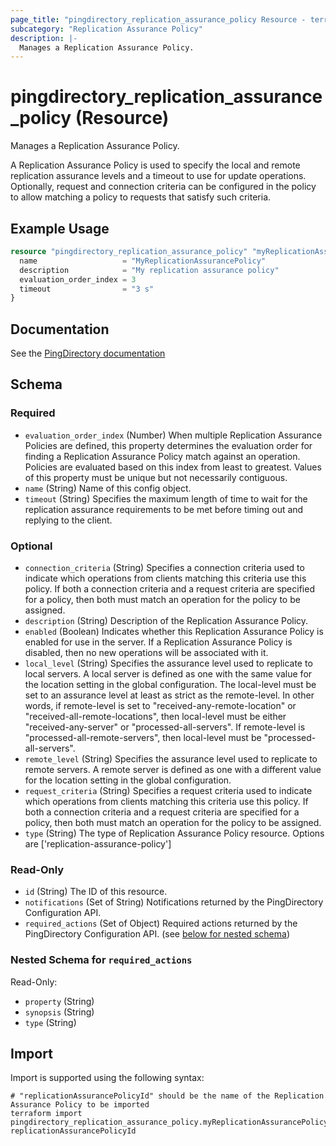 ```yaml
---
page_title: "pingdirectory_replication_assurance_policy Resource - terraform-provider-pingdirectory"
subcategory: "Replication Assurance Policy"
description: |-
  Manages a Replication Assurance Policy.
---
```


# pingdirectory_replication_assurance_policy (Resource)

Manages a Replication Assurance Policy.

A Replication Assurance Policy is used to specify the local and remote replication assurance levels and a timeout to use for update operations. Optionally, request and connection criteria can be configured in the policy to allow matching a policy to requests that satisfy such criteria.

## Example Usage

```terraform
resource "pingdirectory_replication_assurance_policy" "myReplicationAssurancePolicy" {
  name                   = "MyReplicationAssurancePolicy"
  description            = "My replication assurance policy"
  evaluation_order_index = 3
  timeout                = "3 s"
}
```

## Documentation
See the [PingDirectory documentation](https://docs.pingidentity.com/r/en-us/pingdirectory-93/pd_ds_config_assured_replication)

<!-- schema generated by tfplugindocs -->
## Schema

### Required

- `evaluation_order_index` (Number) When multiple Replication Assurance Policies are defined, this property determines the evaluation order for finding a Replication Assurance Policy match against an operation. Policies are evaluated based on this index from least to greatest. Values of this property must be unique but not necessarily contiguous.
- `name` (String) Name of this config object.
- `timeout` (String) Specifies the maximum length of time to wait for the replication assurance requirements to be met before timing out and replying to the client.

### Optional

- `connection_criteria` (String) Specifies a connection criteria used to indicate which operations from clients matching this criteria use this policy. If both a connection criteria and a request criteria are specified for a policy, then both must match an operation for the policy to be assigned.
- `description` (String) Description of the Replication Assurance Policy.
- `enabled` (Boolean) Indicates whether this Replication Assurance Policy is enabled for use in the server. If a Replication Assurance Policy is disabled, then no new operations will be associated with it.
- `local_level` (String) Specifies the assurance level used to replicate to local servers. A local server is defined as one with the same value for the location setting in the global configuration.  The local-level must be set to an assurance level at least as strict as the remote-level. In other words, if remote-level is set to "received-any-remote-location" or "received-all-remote-locations", then local-level must be either "received-any-server" or "processed-all-servers". If remote-level is "processed-all-remote-servers", then local-level must be "processed-all-servers".
- `remote_level` (String) Specifies the assurance level used to replicate to remote servers. A remote server is defined as one with a different value for the location setting in the global configuration.
- `request_criteria` (String) Specifies a request criteria used to indicate which operations from clients matching this criteria use this policy. If both a connection criteria and a request criteria are specified for a policy, then both must match an operation for the policy to be assigned.
- `type` (String) The type of Replication Assurance Policy resource. Options are ['replication-assurance-policy']

### Read-Only

- `id` (String) The ID of this resource.
- `notifications` (Set of String) Notifications returned by the PingDirectory Configuration API.
- `required_actions` (Set of Object) Required actions returned by the PingDirectory Configuration API. (see [below for nested schema](#nestedatt--required_actions))

<a id="nestedatt--required_actions"></a>
### Nested Schema for `required_actions`

Read-Only:

- `property` (String)
- `synopsis` (String)
- `type` (String)

## Import

Import is supported using the following syntax:

```shell
# "replicationAssurancePolicyId" should be the name of the Replication Assurance Policy to be imported
terraform import pingdirectory_replication_assurance_policy.myReplicationAssurancePolicy replicationAssurancePolicyId
```


